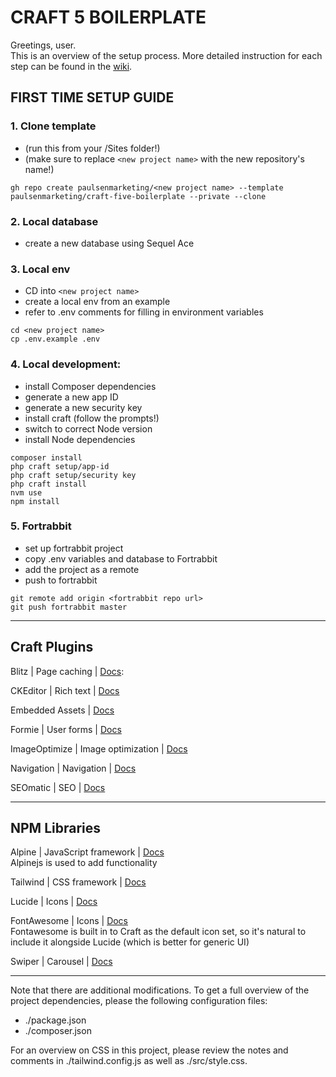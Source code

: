 # **CRAFT 5 BOILERPLATE**

Greetings, user.  
This is an overview of the setup process. More detailed instruction for each step can be found in the [wiki](https://github.com/paulsenmarketing/craft-five-boilerplate/wiki).

## FIRST TIME SETUP GUIDE
### 1. **Clone template** 
- (run this from your /Sites folder!)
- (make sure to replace `<new project name>` with the new repository's name!)
```
gh repo create paulsenmarketing/<new project name> --template paulsenmarketing/craft-five-boilerplate --private --clone
```
### 2. **Local database**
- create a new database using Sequel Ace
### 3. Local env
- CD into `<new project name>`
- create a local env from an example
- refer to .env comments for filling in environment variables
```
cd <new project name>
cp .env.example .env
```
### 4. Local development:
- install Composer dependencies
- generate a new app ID
- generate a new security key
- install craft (follow the prompts!)
- switch to correct Node version
- install Node dependencies
```
composer install
php craft setup/app-id
php craft setup/security key
php craft install
nvm use
npm install
```
### 5. Fortrabbit
- set up fortrabbit project
- copy .env variables and database to Fortrabbit
- add the project as a remote
- push to fortrabbit
```
git remote add origin <fortrabbit repo url>
git push fortrabbit master
```

---

## **Craft Plugins**
Blitz | Page caching | [Docs](https://putyourlightson.com/plugins/blitz): 

CKEditor | Rich text | [Docs](https://github.com/craftcms/ckeditor)

Embedded Assets | [Docs](https://github.com/spicywebau/craft-embedded-assets)

Formie | User forms | [Docs ](https://verbb.io/craft-plugins/formie/docs/get-started/installation-setup)

ImageOptimize | Image optimization | [Docs](https://nystudio107.com/docs/image-optimize/)

Navigation | Navigation | [Docs](https://verbb.io/craft-plugins/navigation/docs/get-started/installation-setup)

SEOmatic | SEO | [Docs](https://nystudio107.com/docs/seomatic/)

---

## **NPM Libraries**
Alpine | JavaScript framework | [Docs](https://alpinejs.dev/start-here)  
Alpinejs is used to add functionality

Tailwind | CSS framework | [Docs](https://tailwindcss.com/docs/)

Lucide | Icons | [Docs](https://lucide.dev/guide/packages/lucide)

FontAwesome | Icons | [Docs](https://docs.fontawesome.com/web)  
Fontawesome is built in to Craft as the default icon set, so it's natural to include it alongside Lucide (which is better for generic UI)

Swiper | Carousel | [Docs](https://swiperjs.com/get-started)

---

Note that there are additional modifications. To get a full overview of the project dependencies, please the following configuration files:

- ./package.json
- ./composer.json

For an overview on CSS in this project, please review the notes and comments in ./tailwind.config.js as well as ./src/style.css. 